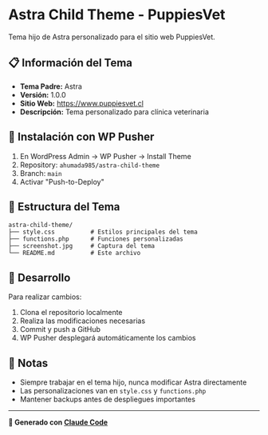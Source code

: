 # Astra Child Theme - PuppiesVet

Tema hijo de Astra personalizado para el sitio web PuppiesVet.

## 📋 Información del Tema

- **Tema Padre:** Astra
- **Versión:** 1.0.0
- **Sitio Web:** https://www.puppiesvet.cl
- **Descripción:** Tema personalizado para clínica veterinaria

## 🚀 Instalación con WP Pusher

1. En WordPress Admin → WP Pusher → Install Theme
2. Repository: `ahumada985/astra-child-theme`
3. Branch: `main`
4. Activar "Push-to-Deploy"

## 📁 Estructura del Tema

```
astra-child-theme/
├── style.css          # Estilos principales del tema
├── functions.php      # Funciones personalizadas
├── screenshot.jpg     # Captura del tema
└── README.md          # Este archivo
```

## 🔧 Desarrollo

Para realizar cambios:

1. Clona el repositorio localmente
2. Realiza las modificaciones necesarias
3. Commit y push a GitHub
4. WP Pusher desplegará automáticamente los cambios

## 📝 Notas

- Siempre trabajar en el tema hijo, nunca modificar Astra directamente
- Las personalizaciones van en `style.css` y `functions.php`
- Mantener backups antes de despliegues importantes

---

**🤖 Generado con [Claude Code](https://claude.com/claude-code)**